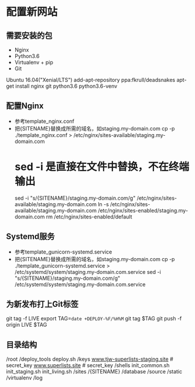 配置新网站
====================

## 需要安装的包
* Nginx
* Python3.6
* Virtualenv + pip
* Git

Ubuntu 16.04("Xenial/LTS")
    add-apt-repository ppa:fkrull/deadsnakes
    apt-get install nginx git python3.6 python3.6-venv


## 配置Nginx
* 参考template_nginx.conf
* 把{SITENAME}替换成所需的域名，如staging.my-domain.com
    cp -p ./template_nginx.conf > /etc/nginx/sites-available/staging.my-domain.com
    # sed -i 是直接在文件中替换，不在终端输出
    sed -i "s/{SITENAME}/staging.my-domain.com/g" /etc/nginx/sites-available/staging.my-domain.com
    ln -s /etc/nginx/sites-available/staging.my-domain.com /etc/nginx/sites-enabled/staging.my-domain.com
    rm /etc/nginx/sites-enabled/default


## Systemd服务
* 参考template_gunicorn-systemd.service
* 把{SITENAME}替换成所需的域名，如staging.my-domain.com
    cp -p ./template_gunicorn-systemd.service > /etc/systemd/system/staging.my-domain.com.service
    sed -i "s/{SITENAME}/staging.my-domain.com/g" /etc/systemd/system/staging.my-domain.com.service


## 为新发布打上Git标签
git tag -f LIVE
export TAG=`date +DEPLOY-%F/%H%M`
git tag $TAG
git push -f origin LIVE $TAG


## 目录结构
/root
    /deploy_tools
        deploy.sh
    /keys
        www.tjw-superlists-staging.site   # secret_key
        www.superlists.site    # secret_key
    /shells
        init_common.sh
        init_staging.sh
        init_living.sh
    /sites
        /{SITENAME}
            /database
            /source
            /static
            /virtualenv
            /log


